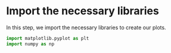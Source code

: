 # Import the necessary libraries

In this step, we import the necessary libraries to create our plots.

```python
import matplotlib.pyplot as plt
import numpy as np
```
